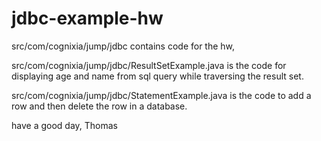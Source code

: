 # jdbc-example-hw

src/com/cognixia/jump/jdbc contains code for the hw, 

src/com/cognixia/jump/jdbc/ResultSetExample.java is the code for displaying age and name from sql query while traversing the result set.

src/com/cognixia/jump/jdbc/StatementExample.java is the code to add a row and then delete the row in a database. 

have a good day,
Thomas
